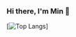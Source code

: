 ### Hi there, I'm Min 👋


[![Top Langs](https://github-readme-stats.vercel.app/api/top-langs/?username=mk1564&layout=compact)]
